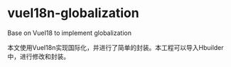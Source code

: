 # vueI18n-globalization
Base on VueI18 to implement globalization

本文使用VueI18n实现国际化，并进行了简单的封装。本工程可以导入Hbuilder中，进行修改和封装。



